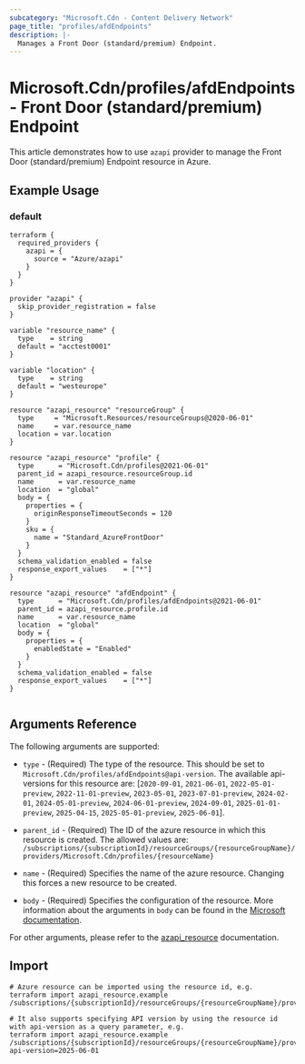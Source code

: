 ```yaml
---
subcategory: "Microsoft.Cdn - Content Delivery Network"
page_title: "profiles/afdEndpoints"
description: |-
  Manages a Front Door (standard/premium) Endpoint.
---
```


# Microsoft.Cdn/profiles/afdEndpoints - Front Door (standard/premium) Endpoint

This article demonstrates how to use `azapi` provider to manage the Front Door (standard/premium) Endpoint resource in Azure.

## Example Usage

### default

```hcl
terraform {
  required_providers {
    azapi = {
      source = "Azure/azapi"
    }
  }
}

provider "azapi" {
  skip_provider_registration = false
}

variable "resource_name" {
  type    = string
  default = "acctest0001"
}

variable "location" {
  type    = string
  default = "westeurope"
}

resource "azapi_resource" "resourceGroup" {
  type     = "Microsoft.Resources/resourceGroups@2020-06-01"
  name     = var.resource_name
  location = var.location
}

resource "azapi_resource" "profile" {
  type      = "Microsoft.Cdn/profiles@2021-06-01"
  parent_id = azapi_resource.resourceGroup.id
  name      = var.resource_name
  location  = "global"
  body = {
    properties = {
      originResponseTimeoutSeconds = 120
    }
    sku = {
      name = "Standard_AzureFrontDoor"
    }
  }
  schema_validation_enabled = false
  response_export_values    = ["*"]
}

resource "azapi_resource" "afdEndpoint" {
  type      = "Microsoft.Cdn/profiles/afdEndpoints@2021-06-01"
  parent_id = azapi_resource.profile.id
  name      = var.resource_name
  location  = "global"
  body = {
    properties = {
      enabledState = "Enabled"
    }
  }
  schema_validation_enabled = false
  response_export_values    = ["*"]
}


```



## Arguments Reference

The following arguments are supported:

* `type` - (Required) The type of the resource. This should be set to `Microsoft.Cdn/profiles/afdEndpoints@api-version`. The available api-versions for this resource are: [`2020-09-01`, `2021-06-01`, `2022-05-01-preview`, `2022-11-01-preview`, `2023-05-01`, `2023-07-01-preview`, `2024-02-01`, `2024-05-01-preview`, `2024-06-01-preview`, `2024-09-01`, `2025-01-01-preview`, `2025-04-15`, `2025-05-01-preview`, `2025-06-01`].

* `parent_id` - (Required) The ID of the azure resource in which this resource is created. The allowed values are:  
  `/subscriptions/{subscriptionId}/resourceGroups/{resourceGroupName}/providers/Microsoft.Cdn/profiles/{resourceName}`

* `name` - (Required) Specifies the name of the azure resource. Changing this forces a new resource to be created.

* `body` - (Required) Specifies the configuration of the resource. More information about the arguments in `body` can be found in the [Microsoft documentation](https://learn.microsoft.com/en-us/azure/templates/Microsoft.Cdn/profiles/afdEndpoints?pivots=deployment-language-terraform).

For other arguments, please refer to the [azapi_resource](https://registry.terraform.io/providers/Azure/azapi/latest/docs/resources/resource) documentation.

## Import

 ```shell
 # Azure resource can be imported using the resource id, e.g.
 terraform import azapi_resource.example /subscriptions/{subscriptionId}/resourceGroups/{resourceGroupName}/providers/Microsoft.Cdn/profiles/{resourceName}/afdEndpoints/{resourceName}
 
 # It also supports specifying API version by using the resource id with api-version as a query parameter, e.g.
 terraform import azapi_resource.example /subscriptions/{subscriptionId}/resourceGroups/{resourceGroupName}/providers/Microsoft.Cdn/profiles/{resourceName}/afdEndpoints/{resourceName}?api-version=2025-06-01
 ```
